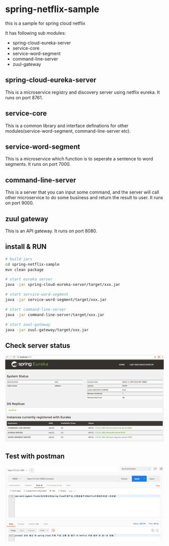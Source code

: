 # spring-netflix-sample
this is a sample for spring cloud netflix

It has following sub modules:<br/>
*  spring-cloud-eureka-server
*  service-core
*  service-word-segment
*  command-line-server
*  zuul-gateway

## spring-cloud-eureka-server
This is a microservice registry and discovery server using netflix eureka. It runs on port 8761.

## service-core
This is a common library and interface definations for other modules(service-word-segment, command-line-server etc).

## service-word-segment
This is a microservice which function is to seperate a sentence to word segments. It runs on port 7000.

## command-line-server
This is a server that you can input some command, and the server will call other microservice to do some business and return the result to user. It runs on port 9000.

## zuul gateway
This is an API gateway. It runs on port 8080.

## install & RUN
```Bash
# build jars
cd spring-netflix-sample
mvn clean package
```
```Bash
# start eureka server
java -jar spring-cloud-eureka-server/target/xxx.jar
```
```Bash
# start service-word-segment
java -jar service-word-segment/target/xxx.jar
```
```Bash
# start command-line-server
java -jar command-line-server/target/xxx.jar
```
```Bash
# start zuul-gateway
java -jar zuul-gateway/target/xxx.jar
```


## Check server status
![](https://github.com/wuzimei/spring-netflix-sample/blob/master/eureka_cap.png)

## Test with postman
![](https://github.com/wuzimei/spring-netflix-sample/blob/master/postman_cap.png)  
